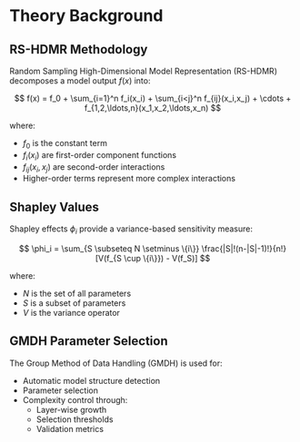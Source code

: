 # Theory Background

## RS-HDMR Methodology

Random Sampling High-Dimensional Model Representation (RS-HDMR) decomposes a model output $f(x)$ into:

$$
f(x) = f_0 + \sum_{i=1}^n f_i(x_i) + \sum_{i<j}^n f_{ij}(x_i,x_j) + \cdots + f_{1,2,\ldots,n}(x_1,x_2,\ldots,x_n)
$$

where:
- $f_0$ is the constant term
- $f_i(x_i)$ are first-order component functions
- $f_{ij}(x_i,x_j)$ are second-order interactions
- Higher-order terms represent more complex interactions

## Shapley Values

Shapley effects $\phi_i$ provide a variance-based sensitivity measure:

$$
\phi_i = \sum_{S \subseteq N \setminus \{i\}} \frac{|S|!(n-|S|-1)!}{n!} [V(f_{S \cup \{i\}}) - V(f_S)]
$$

where:
- $N$ is the set of all parameters
- $S$ is a subset of parameters
- $V$ is the variance operator

## GMDH Parameter Selection

The Group Method of Data Handling (GMDH) is used for:
- Automatic model structure detection
- Parameter selection
- Complexity control through:
  - Layer-wise growth
  - Selection thresholds
  - Validation metrics